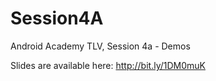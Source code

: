 # Session4A
Android Academy TLV, Session 4a - Demos

Slides are available here: http://bit.ly/1DM0muK
